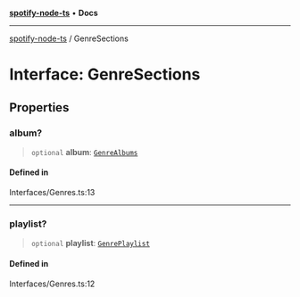 [**spotify-node-ts**](../README.md) • **Docs**

***

[spotify-node-ts](../README.md) / GenreSections

# Interface: GenreSections

## Properties

### album?

> `optional` **album**: [`GenreAlbums`](GenreAlbums.md)

#### Defined in

Interfaces/Genres.ts:13

***

### playlist?

> `optional` **playlist**: [`GenrePlaylist`](GenrePlaylist.md)

#### Defined in

Interfaces/Genres.ts:12
